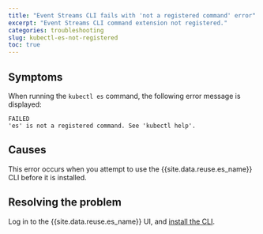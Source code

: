 ```yaml
---
title: "Event Streams CLI fails with 'not a registered command' error"
excerpt: "Event Streams CLI command extension not registered."
categories: troubleshooting
slug: kubectl-es-not-registered
toc: true
---
```


## Symptoms

When running the `kubectl es` command, the following error message is displayed:

```
FAILED
'es' is not a registered command. See 'kubectl help'.
```

## Causes

This error occurs when you attempt to use the {{site.data.reuse.es_name}} CLI before it is installed.

## Resolving the problem

Log in to the {{site.data.reuse.es_name}} UI, and [install the CLI](../../installing/post-installation/#installing-the-event-streams-command-line-interface).
